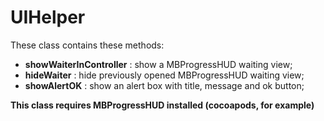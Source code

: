 # UIHelper
These class contains these methods:
- **showWaiterInController** : show a MBProgressHUD waiting view;
- **hideWaiter** : hide previously opened MBProgressHUD waiting view;
- **showAlertOK** : show an alert box with title, message and ok button;

**This class requires MBProgressHUD installed (cocoapods, for example)**
